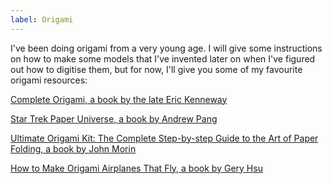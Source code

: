 ```yaml
---
label: Origami
---
```


I've been doing origami from a very young age. I will give some instructions on how to make some models that I've invented later on when I've figured out how to digitise them, but for now, I'll give you some of my favourite origami resources:
  
[Complete Origami, a book by the late Eric Kenneway](https://amzn.to/2BWtHhY)

[Star Trek Paper Universe, a book by Andrew Pang](https://amzn.to/2BqLCO4)

[Ultimate Origami Kit: The Complete Step-by-step Guide to the Art of Paper Folding, a book by John Morin](https://amzn.to/2BspLWn)

[How to Make Origami Airplanes That Fly, a book by Gery Hsu](https://amzn.to/2VzLzqe)